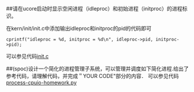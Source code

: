 ##请在ucore启动时显示空闲进程（idleproc）和初始进程（initproc）的进程标识。

在kern/init/init.c中添加输出idleproc和initproc的pid的代码即可

    cprintf("idleproc = %d, initproc = %d\n", idleproc->pid, initproc->pid);

可以参见代码[init.c](https://github.com/chenwenxiao/OS/blob/master/hw10/init.c) 

##(spoc)设计一个简化的进程管理子系统，可以管理并调度如下简化进程.给出了参考代码，请理解代码，并完成＂YOUR CODE"部分的内容．
可以参见代码[process-cpuio-homework.py](https://github.com/chenwenxiao/OS/blob/master/hw10/process-cpuio-homework.py) 
